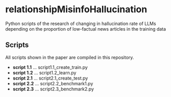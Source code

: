 # relationshipMisinfoHallucination
Python scripts of the research of changing in hallucination rate of LLMs depending on the proportion of low-factual news articles in the training data

## Scripts
All scripts shown in the paper are compiled in this repository.
- **script 1.1** ... script1.1_create_train.py
- **script 1.2** ... script1.2_learn.py
- **script 2.1** ... script2.1_create_test.py
- **script 2.2** ... script2.2_benchmark1.py
- **script 2.3** ... script2.3_benchmark2.py
